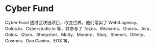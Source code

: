 # Cyber Fund

Cyber Fund 透过区块链项目，改变世界。他们落实了 Web3.agency、Golos.io、Cyberstudio.io 等，并参与了 Tezos、Bitshares、Gnosis、Aira、Golos、Qtum、Steepshot、Multy、Monero、Storj、Steemit、Dfinity、Cosmos、Dao.Casino、EOS 等。

